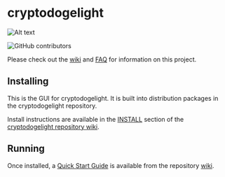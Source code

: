 # cryptodogelight
![Alt text](https://www.cryptodoge.cc/img/cryptodogelight_logo.svg)

![GitHub contributors](https://img.shields.io/github/contributors/CryptoDoge-Network/cryptodoge?logo=GitHub)

Please check out the [wiki](https://github.com/CryptoDoge-Network/cryptodoge/wiki)
and [FAQ](https://github.com/CryptoDoge-Network/cryptodoge/wiki/FAQ) for
information on this project.

## Installing

This is the GUI for cryptodogelight. It is built into distribution packages in the cryptodogelight repository.

Install instructions are available in the
[INSTALL](https://github.com/CryptoDoge-Network/cryptodoge/wiki/INSTALL)
section of the
[cryptodogelight repository wiki](https://github.com/CryptoDoge-Network/cryptodoge/wiki).

## Running

Once installed, a
[Quick Start Guide](https://github.com/CryptoDoge-Network/cryptodoge/wiki/Quick-Start-Guide)
is available from the repository
[wiki](https://github.com/CryptoDoge-Network/cryptodoge/wiki).
